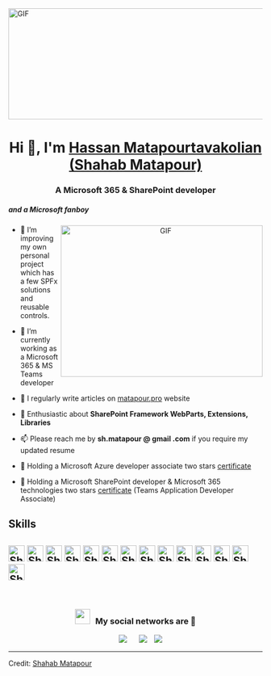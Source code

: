 <img align="center" top="500" height="220" width="800" alt="GIF" src="https://user-images.githubusercontent.com/2398297/219969905-ac6482e5-eda5-46f4-a4f4-508345793c5b.png" >

<h1 align="center">Hi 👋, I'm <a href="https://www.linkedin.com/in/shahabmatapour/" alt="Shahab Matapour" target="blank">
Hassan Matapourtavakolian (Shahab Matapour)</a></h1>
<h3 align="center">A Microsoft 365 & SharePoint developer</h3> <h5> and a Microsoft fanboy </h5>


<a target="_blank" align="center">
  <img align="right" top="500" height="300" width="400" alt="GIF" src="https://user-images.githubusercontent.com/2398297/219959750-029710cf-5ab1-43e0-b494-259bb9f8929d.gif">
</a> 

- 🔭 I’m improving my own personal project which has a few SPFx solutions and reusable controls.

- 🌱 I’m currently working as a Microsoft 365 & MS Teams developer <!-- SharePoint (online & on-prem) app development -->

<!-- - 🤝 I’m available for freelancing. -->

- 📝 I regularly write articles on [matapour.pro](http://www.matapour.pro) website

- 💬 Enthusiastic about **SharePoint Framework WebParts, Extensions, Libraries**

- 📫 Please reach me by **sh.matapour @ gmail .com** if you require my updated resume

- 📄 Holding a Microsoft Azure developer associate two stars <a href="https://www.credly.com/badges/56446ef9-a7d9-4fca-905e-4bdbd5ce3303/linked_in?t=rpecl6" target="blank">certificate</a>
- 📄 Holding a Microsoft SharePoint developer & Microsoft 365 technologies two stars <a href="https://www.credly.com/badges/1682e267-09b8-4223-a3b1-faa25ad9d44e/linked_in?t=rs0pgs" target="blank">certificate</a> (Teams Application Developer Associate)

## Skills
<h2 align="left">
 <img alt="Shahab Matapour SharePoint" width ='32px' src ="https://user-images.githubusercontent.com/2398297/219961451-ae83981f-5e08-42f4-b2de-415b801a8b93.svg">
 <img alt="Shahab Matapour Azure" width ='32px' src ='https://user-images.githubusercontent.com/2398297/219961505-0af85da7-eba3-4d91-a85e-08048f903a3a.svg'> 
 <img alt="Shahab Matapour C#" width ='32px' src ="https://user-images.githubusercontent.com/2398297/219961565-88d3d2ab-255a-46e8-8f1f-d463b8eca7f9.svg">
 <img alt="Shahab Matapour TypeScript" width ='32px' src ="https://user-images.githubusercontent.com/2398297/219961659-d26aa572-25e4-4057-a20f-a3bb01292ade.svg">
<img alt="Shahab Matapour React" width ='32px' src ="https://user-images.githubusercontent.com/2398297/219962005-46a2d87b-533c-4a8d-8628-f1e7139c8c73.svg"> 
<img alt="Shahab Matapour SPFx" width ='32px' src ="https://user-images.githubusercontent.com/2398297/219962770-2a5a20fc-cda2-4d9a-b229-4d5afd5ddf4d.png"> 	
 <img alt="Shahab Matapour Azure Function" width ='32px' src ="https://user-images.githubusercontent.com/2398297/219962036-5a7f0c82-fafd-4b21-aa3b-6f8dcabf3e45.svg"> 
 <img alt="Shahab Matapour Azure Devops" width ='32px' src ="https://user-images.githubusercontent.com/2398297/219962173-ef74250f-a75d-4651-bb80-56f900bbb600.svg"> 
<img alt="Shahab Matapour Microsoft Graph" width ='32px' src ="https://user-images.githubusercontent.com/2398297/219962539-5f986f9a-0abc-4111-a386-1e20c7ab6faf.png">
<img alt="Shahab Matapour Power automate" width ='32px' src ="https://user-images.githubusercontent.com/2398297/219962062-ff71118d-bd33-4dee-add1-bdf4cd9060e0.svg"> 
<img alt="Shahab Matapour Power apps" width ='32px' src ="https://user-images.githubusercontent.com/2398297/219961942-c4b579e7-4c2e-49e9-ae5a-cab03f9f6fc6.svg">
 <img alt="Shahab Matapour JavaScript" width ='32px' src ="https://user-images.githubusercontent.com/2398297/219962151-f2bcceb6-27d2-4b73-b5af-892c83ee0433.svg">
 <img alt="Shahab Matapour Web api" width ='32px' src ="https://user-images.githubusercontent.com/2398297/219962382-88cd2ce2-7f99-46a0-8000-3249c30d3028.svg"> 
 <img alt="Shahab Matapour Microsoft Teams" width ='32px' src ="https://user-images.githubusercontent.com/2398297/219962400-4cab62a9-dd13-4ede-8587-47564a9f033a.png"> 
</h2>	

<br/>
<h3 align="center" > <img src="https://media.giphy.com/media/iY8CRBdQXODJSCERIr/giphy.gif" width="30" height="30" style="margin-right: 10px;">My social networks are 🤝 </h3>
<p align="center">
 <div align="center"  class="icons-social" style="margin-left: 10px;">
        <a style="margin-left: 10px;"  target="_blank" href="https://www.linkedin.com/in/shahabmatapour/">
			<img src="https://user-images.githubusercontent.com/2398297/219959919-dcd6d58f-8f61-4c2a-a750-0b9413cbc615.png"></a>
        <a style="margin-left: 10px;" target="_blank" href="https://github.com/Shmata">
		<a style="margin-left: 10px;" target="_blank" href="https://twitter.com/shahabmatapour">
			<img src="https://user-images.githubusercontent.com/2398297/219959954-7d09aff9-ca2c-40b5-82fa-6bdf371fb80a.png" ></a>
		<a style="margin-left: 10px;" target="_blank" alt="comming soon" href="https://www.youtube.com/">
				<img src="https://user-images.githubusercontent.com/2398297/219960084-ab32700c-e3c5-44ce-b106-7f73ec64f930.png" ></a>
      </div>

</p>

---

Credit: [Shahab Matapour](http://www.matapour.pro )


